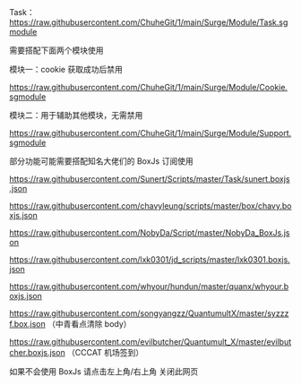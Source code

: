 Task：
https://raw.githubusercontent.com/ChuheGit/1/main/Surge/Module/Task.sgmodule

需要搭配下面两个模块使用

模块一：cookie 获取成功后禁用

https://raw.githubusercontent.com/ChuheGit/1/main/Surge/Module/Cookie.sgmodule

模块二：用于辅助其他模块，无需禁用

https://raw.githubusercontent.com/ChuheGit/1/main/Surge/Module/Support.sgmodule





部分功能可能需要搭配知名大佬们的 BoxJs 订阅使用

https://raw.githubusercontent.com/Sunert/Scripts/master/Task/sunert.boxjs.json

https://raw.githubusercontent.com/chavyleung/scripts/master/box/chavy.boxjs.json

https://raw.githubusercontent.com/NobyDa/Script/master/NobyDa_BoxJs.json

https://raw.githubusercontent.com/lxk0301/jd_scripts/master/lxk0301.boxjs.json

https://raw.githubusercontent.com/whyour/hundun/master/quanx/whyour.boxjs.json

https://raw.githubusercontent.com/songyangzz/QuantumultX/master/syzzzf.box.json （中青看点清除 body）

https://raw.githubusercontent.com/evilbutcher/Quantumult_X/master/evilbutcher.boxjs.json （CCCAT 机场签到）




如果不会使用 BoxJs 请点击左上角/右上角 关闭此网页